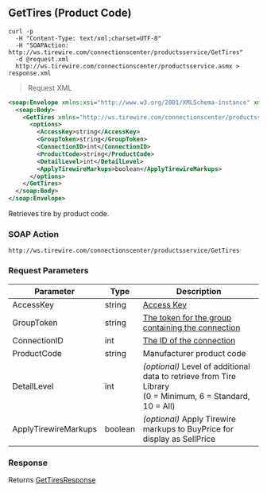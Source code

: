 ## GetTires (Product Code)

```shell
curl -p
  -H "Content-Type: text/xml;charset=UTF-8"
  -H "SOAPAction: http://ws.tirewire.com/connectionscenter/productsservice/GetTires"
  -d @request.xml
  http://ws.tirewire.com/connectionscenter/productsservice.asmx > response.xml
```

> Request XML

```xml
<soap:Envelope xmlns:xsi="http://www.w3.org/2001/XMLSchema-instance" xmlns:xsd="http://www.w3.org/2001/XMLSchema" xmlns:soap="http://schemas.xmlsoap.org/soap/envelope/">
  <soap:Body>
    <GetTires xmlns="http://ws.tirewire.com/connectionscenter/productsservice">
      <options>
        <AccessKey>string</AccessKey>
        <GroupToken>string</GroupToken>
        <ConnectionID>int</ConnectionID>
        <ProductCode>string</ProductCode>
        <DetailLevel>int</DetailLevel>
        <ApplyTirewireMarkups>boolean</ApplyTirewireMarkups>
      </options>
    </GetTires>
  </soap:Body>
</soap:Envelope>
```

Retrieves tire by product code.

### SOAP Action
`http://ws.tirewire.com/connectionscenter/productsservice/GetTires`

### Request Parameters
Parameter | Type | Description
--------- | ---- | -----------
AccessKey | string | [Access Key](#access-keys)
GroupToken | string | [The token for the group containing the connection](#creating-a-group)
ConnectionID | int | [The ID of the connection](#get-connections-by-group-token)
ProductCode | string | Manufacturer product code
DetailLevel | int | *(optional)* Level of additional data to retrieve from Tire Library<br>(0 = Minimum, 6 = Standard, 10 = All)
ApplyTirewireMarkups | boolean | *(optional)* Apply Tirewire markups to BuyPrice for display as SellPrice

### Response
Returns [GetTiresResponse](#gettires-response)
